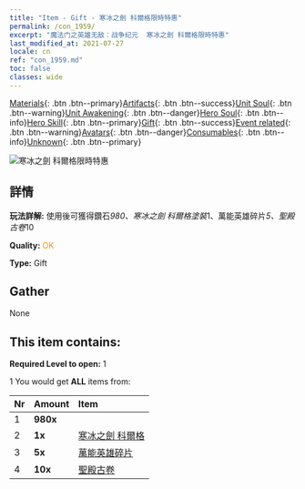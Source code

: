 ```yaml
---
title: "Item - Gift - 寒冰之劍 科爾格限時特惠"
permalink: /con_1959/
excerpt: "魔法门之英雄无敌：战争纪元  寒冰之劍 科爾格限時特惠"
last_modified_at: 2021-07-27
locale: cn
ref: "con_1959.md"
toc: false
classes: wide
---
```

 [Materials](/ItemsCN/){: .btn .btn--primary}[Artifacts](/ItemsCN/Artifacts/){: .btn .btn--success}[Unit Soul](/ItemsCN/UnitSoul/){: .btn .btn--warning}[Unit Awakening](/ItemsCN/UnitAwakening/){: .btn .btn--danger}[Hero Soul](/ItemsCN/HeroSoul/){: .btn .btn--info}[Hero Skill](/ItemsCN/HeroSkill/){: .btn .btn--primary}[Gift](/ItemsCN/Gift/){: .btn .btn--success}[Event related](/ItemsCN/Events/){: .btn .btn--warning}[Avatars](/ItemsCN/Avatars/){: .btn .btn--danger}[Consumables](/ItemsCN/Consumables/){: .btn .btn--info}[Unknown](/ItemsCN/Unknown/){: .btn .btn--primary}

 ![寒冰之劍 科爾格限時特惠](/images/t/i_907168.png)

## 詳情
 **玩法詳解:** 使用後可獲得鑽石*980、寒冰之劍 科爾格塗裝*1、萬能英雄碎片*5、聖殿古卷*10

 **Quality:** <span style="color: #FF8C00">OK</span>

 **Type:** Gift

## Gather

  None

## This item contains:

 **Required Level to open:** 1

 1 You would get **ALL** items  from:

  | Nr | Amount |     Item    |
  |:---|:-------|:------------|
  | 1 |  **980x** | <i class="fas fa-gem"/> |  | 
  | 2 |  **1x** | [寒冰之劍 科爾格](/cn/Items/con_1055/) |  | 
  | 3 |  **5x** | [萬能英雄碎片](/cn/Items/her_358/) |  | 
  | 4 |  **10x** | [聖殿古卷](/cn/Items/con_697/) |  | 
